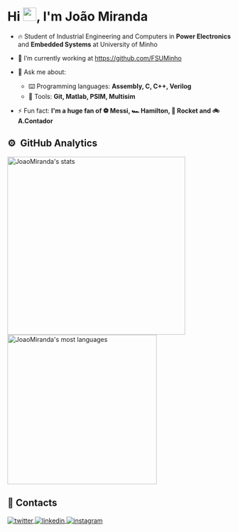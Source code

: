 <h1 align="left">Hi <img src="https://raw.githubusercontent.com/kaueMarques/kaueMarques/master/hi.gif" height="30px">, 
   I'm João Miranda</h1>

- 🔥 Student of Industrial Engineering and Computers in **Power Electronics** and **Embedded Systems** at University of Minho

- 🔭 I’m currently working at https://github.com/FSUMinho

- 💬 Ask me about:
   - ⌨️ Programming languages: **Assembly, C, C++, Verilog**
   - 🔧 Tools: **Git, Matlab, PSIM, Multisim**

- ⚡ Fun fact: **I'm a huge fan of ⚽ Messi, 🏎️ Hamilton, 🎱 Rocket and 🚲 A.Contador**

## ⚙️ &nbsp;GitHub Analytics

<p align="left">
<img width="400em" src="https://github-readme-stats.vercel.app/api?username=JoaoPDMiranda&show_icons=true&theme=react" alt="JoaoMiranda's stats"/>
<img width="336em" src="https://github-readme-stats.vercel.app/api/top-langs/?username=JoaoPDMiranda&layout=compact&theme=react" alt="JoaoMiranda's most languages"/>
</p>

## 📱 Contacts

<a href="https://twitter.com/O_Joao_Miranda" target="_blank">
  <img align="center" src="https://img.shields.io/badge/-joaomiranda-05122A?style=flat&logo=twitter" alt="twitter"/>  
</a>
<a href="https://www.linkedin.com/in/joaop-miranda/" target="_blank">
  <img align="center" src="https://img.shields.io/badge/-joaomiranda-05122A?style=flat&logo=linkedin" alt="linkedin"/>
</a>
<a href="https://www.instagram.com/joao.miranda99/" target="_blank">
 <img align="center" src="https://img.shields.io/badge/-joaomiranda-05122A?style=flat&logo=instagram" alt="instagram"/>
</a>
</p>
